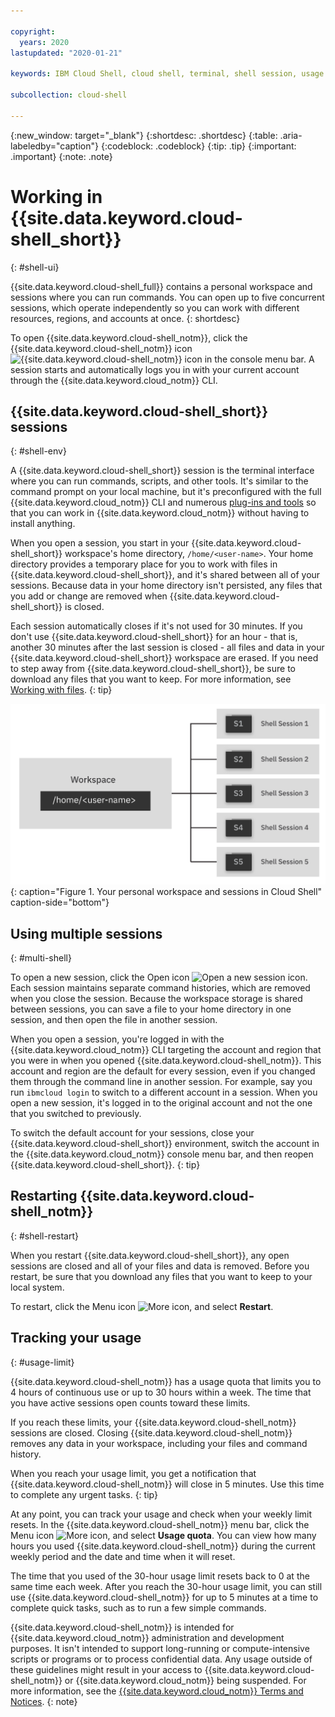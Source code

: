 ```yaml
---

copyright:
  years: 2020
lastupdated: "2020-01-21"

keywords: IBM Cloud Shell, cloud shell, terminal, shell session, usage limit, usage quota, restart, workspace, home directory

subcollection: cloud-shell

---
```


{:new_window: target="_blank"}
{:shortdesc: .shortdesc}
{:table: .aria-labeledby="caption"}
{:codeblock: .codeblock}
{:tip: .tip}
{:important: .important}
{:note: .note}

# Working in {{site.data.keyword.cloud-shell_short}}
{: #shell-ui}

{{site.data.keyword.cloud-shell_full}} contains a personal workspace and sessions where you can run commands. You can open up to five concurrent sessions, which operate independently so you can work with different resources, regions, and accounts at once.
{: shortdesc}

To open {{site.data.keyword.cloud-shell_notm}}, click the {{site.data.keyword.cloud-shell_notm}} icon ![{{site.data.keyword.cloud-shell_notm}} icon](../icons/terminal-cloud-shell.svg) in the console menu bar. A session starts and automatically logs you in with your current account through the {{site.data.keyword.cloud_notm}} CLI.

## {{site.data.keyword.cloud-shell_short}} sessions
{: #shell-env}

A {{site.data.keyword.cloud-shell_short}} session is the terminal interface where you can run commands, scripts, and other tools. It's similar to the command prompt on your local machine, but it's preconfigured with the full {{site.data.keyword.cloud_notm}} CLI and numerous [plug-ins and tools](/docs/cloud-shell?topic=cloud-shell-plugins-tools) so that you can work in {{site.data.keyword.cloud_notm}} without having to install anything.

When you open a session, you start in your {{site.data.keyword.cloud-shell_short}} workspace's home directory, `/home/<user-name>`. Your home directory provides a temporary place for you to work with files in {{site.data.keyword.cloud-shell_short}}, and it's shared between all of your sessions. Because data in your home directory isn't persisted, any files that you add or change are removed when {{site.data.keyword.cloud-shell_short}} is closed.

Each session automatically closes if it's not used for 30 minutes. If you don't use {{site.data.keyword.cloud-shell_short}} for an hour - that is, another 30 minutes after the last session is closed - all files and data in your {{site.data.keyword.cloud-shell_short}} workspace are erased. If you need to step away from {{site.data.keyword.cloud-shell_short}}, be sure to download any files that you want to keep. For more information, see [Working with files](/docs/cloud-shell?topic=cloud-shell-files).
{: tip}

![A diagram that shows the workspace storage, which can be accessed in your home directory. The five sessions connect to the same workspace storage.](images/cloud-shell-env.svg "Sessions connect to your personal workspace storage."){: caption="Figure 1. Your personal workspace and sessions in Cloud Shell" caption-side="bottom"}

## Using multiple sessions
{: #multi-shell}

To open a new session, click the Open icon ![Open a new session icon](../icons/add.svg). Each session maintains separate command histories, which are removed when you close the session. Because the workspace storage is shared between sessions, you can save a file to your home directory in one session, and then open the file in another session.

When you open a session, you're logged in with the {{site.data.keyword.cloud_notm}} CLI targeting the account and region that you were in when you opened {{site.data.keyword.cloud-shell_notm}}. This account and region are the default for every session, even if you changed them through the command line in another session. For example, say you run `ibmcloud login` to switch to a different account in a session. When you open a new session, it's logged in to the original account and not the one that you switched to previously.

To switch the default account for your sessions, close your {{site.data.keyword.cloud-shell_short}} environment, switch the account in the {{site.data.keyword.cloud_notm}} console menu bar, and then reopen {{site.data.keyword.cloud-shell_short}}.
{: tip}

## Restarting {{site.data.keyword.cloud-shell_notm}}
{: #shell-restart}

When you restart {{site.data.keyword.cloud-shell_short}}, any open sessions are closed and all of your files and data is removed. Before you restart, be sure that you download any files that you want to keep to your local system.

To restart, click the Menu icon ![More icon](../icons/actions-icon-vertical.svg), and select **Restart**.

## Tracking your usage
{: #usage-limit}

{{site.data.keyword.cloud-shell_notm}} has a usage quota that limits you to 4 hours of continuous use or up to 30 hours within a week. The time that you have active sessions open counts toward these limits.

If you reach these limits, your {{site.data.keyword.cloud-shell_notm}} sessions are closed. Closing {{site.data.keyword.cloud-shell_notm}} removes any data in your workspace, including your files and command history.

When you reach your usage limit, you get a notification that {{site.data.keyword.cloud-shell_notm}} will close in 5 minutes. Use this time to complete any urgent tasks.
{: tip}

At any point, you can track your usage and check when your weekly limit resets. In the {{site.data.keyword.cloud-shell_notm}} menu bar, click the Menu icon ![More icon](../icons/actions-icon-vertical.svg), and select **Usage quota**. You can view how many hours you used {{site.data.keyword.cloud-shell_notm}} during the current weekly period and the date and time when it will reset.

The time that you used of the 30-hour usage limit resets back to 0 at the same time each week. After you reach the 30-hour usage limit, you can still use {{site.data.keyword.cloud-shell_notm}} for up to 5 minutes at a time to complete quick tasks, such as to run a few simple commands.

{{site.data.keyword.cloud-shell_notm}} is intended for {{site.data.keyword.cloud_notm}} administration and development purposes. It isn't intended to support long-running or compute-intensive scripts or programs or to process confidential data. Any usage outside of these guidelines might result in your access to {{site.data.keyword.cloud-shell_notm}} or {{site.data.keyword.cloud_notm}} being suspended. For more information, see the [{{site.data.keyword.cloud_notm}} Terms and Notices](/docs/overview/terms-of-use?topic=overview-terms).
{: note}
